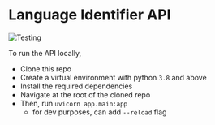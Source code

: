 # Language Identifier API
![Testing](https://github.com/Ignatius-K/Language_Identifier/actions/workflows/api_test.yml/badge.svg)

To run the API locally,

  - Clone this repo
  - Create a virtual environment with python ``3.8`` and above
  - Install the required dependencies
  - Navigate at the root of the cloned repo
  - Then, run ``uvicorn app.main:app``
    - for dev purposes, can add ``--reload`` flag
